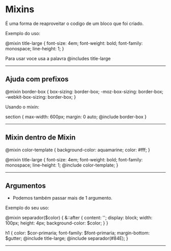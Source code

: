 # Mixins

É uma forma de reaproveitar o codigo de um bloco que foi criado.

Exemplo do uso:

@mixin title-large {
	font-size: 4em;
	font-weight: bold;
	font-family: monospace;
	line-height: 1;
}


Para usar voce usa a palavra @includes title-large



----

## Ajuda com prefixos

 @mixin border-box {
	box-sizing: border-box;
	-moz-box-sizing: border-box;
	-webkit-box-sizing: border-box;
}

Usando o mixin:

section {
  max-width: 600px;
  margin: 0 auto;
	@include border-box
}

---


## Mixin dentro de Mixin

@mixin color-template {
	background-color: aquamarine;
	color: #fff;
}

@mixin title-large {
	font-size: 4em;
	font-weight: bold;
	font-family: monospace;
	line-height: 1;
	@include color-template;
}


---


## Argumentos

- Podemos também passar mais de 1 argumento.

Exemplo do seu uso:

@mixin separador($color) {
	&::after {
		content: '';
		display: block;
		width: 100px;
		height: 4px;
		background-color: $color;
	}
}


  h1 {
    color: $cor-primaria;
    font-family: $font-primaria;
    margin-bottom: $gutter;
		@include title-large;
		@include separador(#84E);
  }

---
